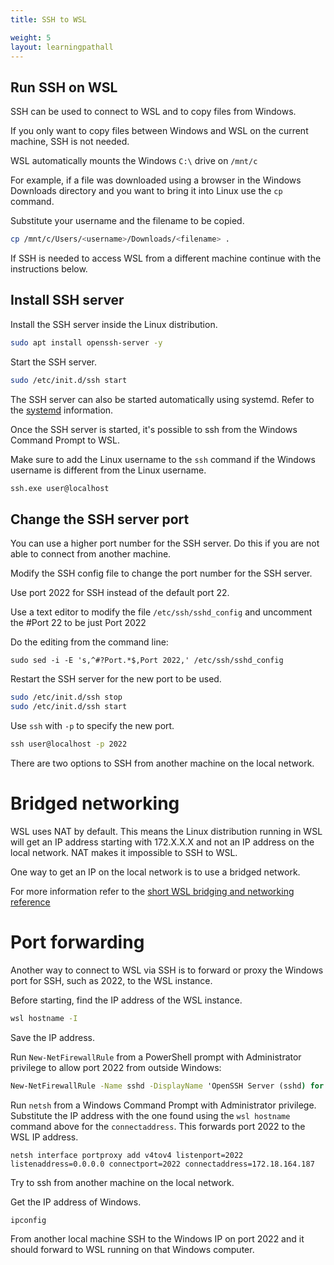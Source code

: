 ```yaml
---
title: SSH to WSL

weight: 5
layout: learningpathall
---
```



## Run SSH on WSL 

SSH can be used to connect to WSL and to copy files from Windows.

If you only want to copy files between Windows and WSL on the current machine, SSH is not needed. 

WSL automatically mounts the Windows `C:\` drive on `/mnt/c`

For example, if a file was downloaded using a browser in the Windows Downloads directory and you want to bring it into Linux use the `cp` command.

Substitute your username and the filename to be copied.

```bash
cp /mnt/c/Users/<username>/Downloads/<filename> .
```

If SSH is needed to access WSL from a different machine continue with the instructions below. 

## Install SSH server

Install the SSH server inside the Linux distribution. 

```bash
sudo apt install openssh-server -y
```

Start the SSH server.

```bash
sudo /etc/init.d/ssh start
```

The SSH server can also be started automatically using systemd. Refer to the [systemd](/learning-paths/desktop-and-laptop/wsl2/systemd/) information.

Once the SSH server is started, it's possible to ssh from the Windows Command Prompt to WSL. 

Make sure to add the Linux username to the `ssh` command if the Windows username is different from the Linux username.

```cmd
ssh.exe user@localhost
```

## Change the SSH server port

You can use a higher port number for the SSH server. Do this if you are not able to connect from another machine. 

Modify the SSH config file to change the port number for the SSH server. 

Use port 2022 for SSH instead of the default port 22.

Use a text editor to modify the file `/etc/ssh/sshd_config` and uncomment the #Port 22 to be just Port 2022

Do the editing from the command line:
```
sudo sed -i -E 's,^#?Port.*$,Port 2022,' /etc/ssh/sshd_config
```

Restart the SSH server for the new port to be used.

```bash
sudo /etc/init.d/ssh stop
sudo /etc/init.d/ssh start
```

Use `ssh` with `-p` to specify the new port. 

```cmd
ssh user@localhost -p 2022
```

There are two options to SSH from another machine on the local network.

# Bridged networking

WSL uses NAT by default. This means the Linux distribution running in WSL will get an IP address starting with 172.X.X.X and not an IP address on the local network. NAT makes it impossible to SSH to WSL.

One way to get an IP on the local network is to use a bridged network. 

For more information refer to the [short WSL bridging and networking reference](https://github.com/luxzg/WSL2-fixes/blob/master/networkingMode%3Dbridged%20-%20quick%20setup.md)

# Port forwarding

Another way to connect to WSL via SSH is to forward or proxy the Windows port for SSH, such as 2022, to the WSL instance. 

Before starting, find the IP address of the WSL instance.

```cmd
wsl hostname -I
```

Save the IP address. 

Run `New-NetFirewallRule` from a PowerShell prompt with Administrator privilege to allow port 2022 from outside Windows:

```cmd
New-NetFirewallRule -Name sshd -DisplayName 'OpenSSH Server (sshd) for WSL' -Enabled True -Direction Inbound -Protocol TCP -Action Allow -LocalPort 2022
```

Run `netsh` from a Windows Command Prompt with Administrator privilege. Substitute the IP address with the one found using the `wsl hostname` command above for the `connectaddress`. This forwards port 2022 to the WSL IP address.

```console
netsh interface portproxy add v4tov4 listenport=2022 listenaddress=0.0.0.0 connectport=2022 connectaddress=172.18.164.187
```

Try to ssh from another machine on the local network. 

Get the IP address of Windows.

```cmd
ipconfig
```

From another local machine SSH to the Windows IP on port 2022 and it should forward to WSL running on that Windows computer. 





